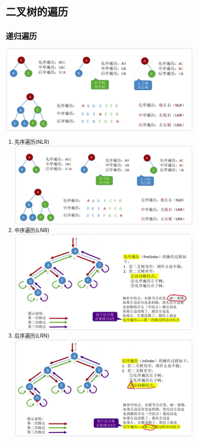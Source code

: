 # 二叉树的遍历
## 递归遍历
![三种遍历方式](../images/k9U1of.png)
1. 先序遍历(NLR)
![求先序遍历](../images/k9U1sf.png)
2. 中序遍历(LNR)
![求中序遍历](../images/mJvkBh.png)
3. 后序遍历(LRN)
![求后序遍历](../images/kvgnxU.png)